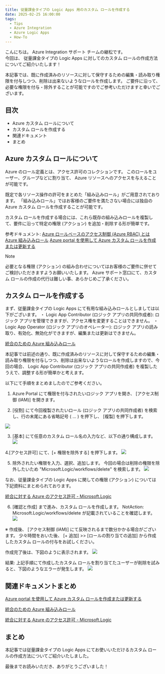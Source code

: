 ```yaml
---
title: 従量課金タイプの Logic Apps 用のカスタム ロールを作成する
date: 2025-02-25 16:00:00
tags:
  - Tips
  - Azure Integration
  - Azure Logic Apps 
  - How-To
---
```


こんにちは。  Azure Integration サポート チームの継松です。  
今回は、 従量課金タイプの Logic Apps に対してのカスタム ロールの作成方法についてご紹介いたします！

本記事では、既に作成済みのリソースに対して保守するための編集・読み取り権限を付与しつつ、削除は出来ないようなロールを作成します。
ご要件に沿って、必要な権限を付与・除外することが可能ですのでご参考いただけますと幸いでございます。

<!-- more -->

## 目次
- Azure カスタム ロールについて
- カスタム ロールを作成する
- 関連ドキュメント
- まとめ

## Azure カスタム ロールについて

Azure のロール定義とは、アクセス許可のコレクションです。
このロールをユーザー、グループなどに割り当て、 Azure リソースへのアクセスを与えることが可能です。

既定で各リソース操作の許可をまとめた「組み込みロール」がご用意されております。
「組み込みロール」ではお客様のご要件を満たさない場合には独自の Azure カスタム ロールを作成することが可能です。

カスタム ロールを作成する場合には、これら既存の組み込みロールを複製して、要件に沿って特定の権限 (アクション) を追加・削除する形が簡単です。

参考ドキュメント:
[Azure ロールベースのアクセス制御 (Azure RBAC) とは](https://learn.microsoft.com/ja-jp/azure/role-based-access-control/overview)
[Azure 組み込みロール](https://learn.microsoft.com/ja-jp/azure/role-based-access-control/built-in-roles)
[Azure portal を使用して Azure カスタム ロールを作成または更新する](https://learn.microsoft.com/ja-jp/azure/role-based-access-control/custom-roles-portal)

>[!NOTE]
>必要となる権限 (アクション) の組み合わせについてはお客様のご要件に併せてご検討いただきますようお願いいたします。
>Azure サポート窓口にて、カスタム ロールの作成の代行は難しい事、あらかじめご了承ください。

## カスタム ロールを作成する

まず、従量課金タイプの Logic Apps にて有用な組み込みロールとしましては以下がございます。
・ Logic App Contributor (ロジック アプリの共同作成者): ロジック アプリを管理できますが、アクセス権を変更することはできません。
・ Logic App Operator (ロジック アプリのオペレーター): ロジック アプリの読み取り、有効化、無効化ができますが、編集または更新はできません。

[統合のための Azure 組み込みロール](https://learn.microsoft.com/ja-jp/azure/role-based-access-control/built-in-roles/integration)

本記事では前述の通り、既に作成済みのリソースに対して保守するための編集・読み取り権限を付与しつつ、削除は出来ないようなロールを作成しますので、今回の場合、 Logic App Contributor (ロジック アプリの共同作成者) を複製したうえで、調整する形が簡単かと考えます。

以下にて手順をまとめましたのでご参考ください。
1. Azure Portal にて権限を付与されたいロジック アプリを開き、 [アクセス制御 (IAM)] を開きます。

2. [役割] にて今回複製されたいロール (ロジック アプリの共同作成者) を検索し、行の末尾にある省略記号 ( ... ) を押下し、 [複製] を押下します。

![](./LogicApps-CustomRole/image000.png) 

3. [基本] にて任意のカスタム ロール名の入力など、以下の通り構成します。
![](./LogicApps-CustomRole/image001.png) 

4.[アクセス許可] にて、[+ 権限を除外する] を押下します。
![](./LogicApps-CustomRole/image002.png) 

5. 除外されたい権限を入力、選択、追加します。
今回の場合は削除の権限を除外したいため "Microsoft.Logic/workflows/delete" を検索します。
![](./LogicApps-CustomRole/image003.png) 

なお、従量課金タイプの Logic Apps に関しての権限 (アクション) については下記資料にまとめられております。

[統合に対する Azure のアクセス許可 - Microsoft.Logic](https://learn.microsoft.com/ja-jp/azure/role-based-access-control/permissions/integration#microsoftlogic)

6. [確認と作成] まで進み、カスタム ロールを作成します。
NotAction: Microsoft.Logic/workflows/delete が記載されていることを確認します。
![](./LogicApps-CustomRole/image004.png) 

※ 作成後、 [アクセス制御 (IAM)] にて反映されるまで数分かかる場合がございます。
少々時間をおいた後、 [+ 追加] >> [ロールの割り当ての追加] から作成したカスタム ロールの付与をお試しください。

作成完了後は、下図のように表示されます。
![](./LogicApps-CustomRole/image005.png) 

結果:
上記手順にて作成したカスタム ロールを割り当てたユーザーが削除を試みると、下図のようなエラーが発生します。
![](./LogicApps-CustomRole/image006.png) 

## 関連ドキュメントまとめ

[Azure portal を使用して Azure カスタム ロールを作成または更新する](https://learn.microsoft.com/ja-jp/azure/role-based-access-control/custom-roles-portal)

[統合のための Azure 組み込みロール](https://learn.microsoft.com/ja-jp/azure/role-based-access-control/built-in-roles/integration)

[統合に対する Azure のアクセス許可 - Microsoft.Logic](https://learn.microsoft.com/ja-jp/azure/role-based-access-control/permissions/integration#microsoftlogic)

## まとめ
本記事では従量課金タイプの Logic Apps にてお使いいただけるカスタム ロールの作成方法についてご紹介いたしました。

最後までお読みいただき、ありがとうございました！